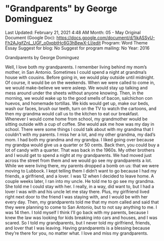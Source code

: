 # "Grandparents" by George Dominguez

Last Updated: February 21, 2021 4:48 AM
Month: 05 - May
Original Document (Google Doc): https://docs.google.com/document/d/1ikASSyU-Fh2AJgjfZnL_UGF_o0xpbtHc6G3hBewX-LI/edit
Program: Word Theme Essay
Suggest for blog: No
Suggest for program mailing: No
Year: 2016

Grandparents by George Dominguez

Well, I love both my grandparents. I remember living behind my mom’s mother, in San Antonio. Sometimes I could spend a night at grandma’s house with cousins. Before going in, we would play outside until midnight. Of course, it would be on the weekends. When we were called to come in, we would make-believe we were asleep. We would stay up talking and mess around under the sheets without anyone knowing. Then, in the morning, we would wake up to the good smells of bacon, salchichon con huevos, and homemade tortillas. We kids would get up, make our beds, wash our faces, brush our teeth, turn on the TV to watch the cartoons, and then my grandma would call us to the kitchen to eat our breakfast. Whenever I would come home from school, my grandmother would be sitting outside with a cup of coffee. She would ask me how was my day in school. There were some things I could talk about with my grandma that I couldn’t with my parents. I miss her a lot, and my other grandma, my dad’s mom. I had both my grandma and my grandpa. I liked going over because my grandpa would give us a quarter or 50 cents. Back then, you could buy a lot of candy with a quarter. That was back in the 1960s. My other brothers and I would get to spend a night at my grandparents. We had moved just across the street from them and we would go see my grandparents a lot. While we were living there, my parents dropped a bomb on us: that we were moving to Lubbock. I kept telling them I didn’t want to go because I had my friends, a girlfriend, and a lover. I was 12 when I decided to leave home. A couple weeks later, I ran into my uncle. He told me to go see my grandma. She told me I could stay with her. I really, in a way, did want to, but I had a lover I was with and his uncle let me stay there. Plus, my girlfriend lived right next door to the friend I was staying with, and I would be with her every day. Then, my grandparents told me that my mom called and said that they were planning to come to San Antonio, but to not say anything to me. I was 14 then. I told myself I think I’ll go back with my parents, because I knew the law was looking for kids breaking into cars and houses, and I was scared. So I told my grandparents, but I never told my girlfriend, friends, and lover that I was leaving. Having grandparents is a blessing because they’re there for you, no matter what. I love and miss my grandparents.